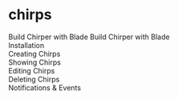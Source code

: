 # chirps
Build Chirper with Blade
Build Chirper with Blade      
Installation     
Creating Chirps     
Showing Chirps     
Editing Chirps     
Deleting Chirps     
Notifications & Events
